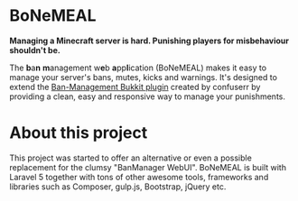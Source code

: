 # BoNeMEAL
**Managing a Minecraft server is hard. Punishing players for misbehaviour shouldn't be.**

The **b**a**n** **m**anagement w**e**b **a**pp**l**ication (BoNeMEAL) makes it easy to manage your server's bans, mutes, kicks and warnings. It's designed to extend the [Ban-Management Bukkit plugin](http://dev.bukkit.org/bukkit-plugins/ban-management/) created by confuserr by providing a clean, easy and responsive way to manage your punishments.

# About this project

This project was started to offer an alternative or even a possible replacement for the clumsy "BanManager WebUI".
BoNeMEAL is built with Laravel 5 together with tons of other awesome tools, frameworks and libraries such as Composer, gulp.js, Bootstrap, jQuery etc.

